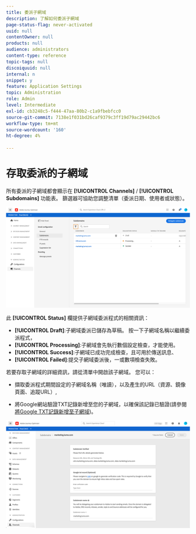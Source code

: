 ```yaml
---
title: 委派子網域
description: 了解如何委派子網域
page-status-flag: never-activated
uuid: null
contentOwner: null
products: null
audience: administrators
content-type: reference
topic-tags: null
discoiquuid: null
internal: n
snippet: y
feature: Application Settings
topic: Administration
role: Admin
level: Intermediate
exl-id: cb3248c5-f444-47aa-80b2-c1a9fbebfcc0
source-git-commit: 7138e1f031bd26caf9379c3ff19d79ac29442bc6
workflow-type: tm+mt
source-wordcount: '160'
ht-degree: 4%

---
```


# 存取委派的子網域

所有委派的子網域都會顯示在 **[!UICONTROL Channels]** / **[!UICONTROL Subdomains]** 功能表。 篩選器可協助您調整清單（委派日期、使用者或狀態）。

![](../assets/subdomain-list.png)

此 **[!UICONTROL Status]** 欄提供子網域委派程式的相關資訊：

* **[!UICONTROL Draft]**:子網域委派已儲存為草稿。 按一下子網域名稱以繼續委派程式，
* **[!UICONTROL Processing]**:子網域會先執行數個設定檢查，才能使用。
* **[!UICONTROL Success]**:子網域已成功完成檢查，且可用於傳送訊息、
* **[!UICONTROL Failed]**:提交子網域委派後，一或數項檢查失敗。

若要存取子網域的詳細資訊，請從清單中開啟該子網域。 您可以：

* 擷取委派程式期間設定的子網域名稱（唯讀），以及產生的URL（資源、鏡像頁面、追蹤URL）,

* 將Google網站驗證TXT記錄新增至您的子網域，以確保該記錄已驗證(請參閱 [將Google TXT記錄新增至子網域](google-txt.md))。

![](../assets/subdomain-delegated.png)
